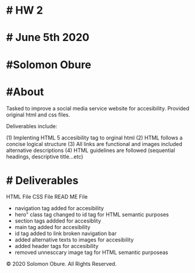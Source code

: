 # # HW 2
# # June 5th 2020
# #Solomon Obure

# #About
Tasked to improve a social media service website for accesibility. Provided original html and css files.

Deliverables include:

(1) Implenting HTML 5 accesibility tag to orginal html 
(2) HTML follows a concise logical structure 
(3) All links are functional and images included alternative descriptions
(4) HTML guidelines are followed (sequential headings, descriptive title...etc)

# # Deliverables
HTML File 
CSS File
READ ME File

* navigation tag added for accesibility
* hero" class tag changed to id tag for HTML semantic purposes
* section tags addded for accesiblity
* main tag added for accesibility
* id tag added to link broken navigation bar
* added alternative texts to images for accesibility
* added header tags for accesibility
* removed unnesccary image tag for HTML semantic purposeas 



© 2020 Solomon Obure. All Rights Reserved.